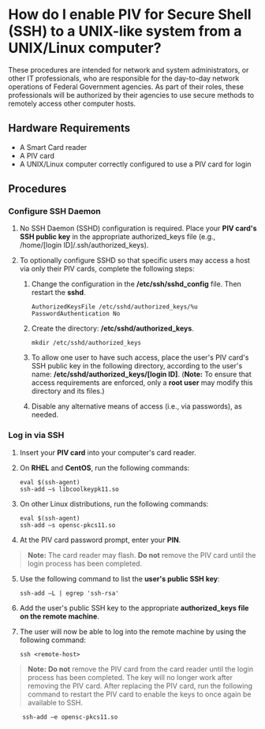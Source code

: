 # How do I enable PIV for Secure Shell (SSH) to a UNIX-like system from a UNIX/Linux computer?

These procedures are intended for network and system administrators, or other IT professionals, who are responsible for the day-to-day network operations of Federal Government agencies. As part of their roles, these professionals will be authorized by their agencies to use secure methods to remotely access other computer hosts.

## Hardware Requirements

  * A Smart Card reader
  * A PIV card
  * A UNIX/Linux computer correctly configured to use a PIV card for login

## Procedures

### Configure SSH Daemon

  1. No SSH Daemon (SSHD) configuration is required. Place your **PIV card's SSH public key** in the appropriate authorized_keys file (e.g., /home/[login ID]/.ssh/authorized_keys).

  2. To optionally configure SSHD so that specific users may access a host via only their PIV cards, complete the following steps:

     1. Change the configuration in the **/etc/ssh/sshd_config** file. Then restart the **sshd**.

        ```
		AuthorizedKeysFile /etc/sshd/authorized_keys/%u
		PasswordAuthentication No
        ```

     2. Create the directory: **/etc/sshd/authorized_keys**.

        ```
		mkdir /etc/sshd/authorized_keys
        ```

     3. To allow one user to have such access, place the user&#39;s PIV card's SSH public key in the following directory, according to the user's name: **/etc/sshd/authorized_keys/[login ID]**. (**Note:** To ensure that access requirements are enforced, only a **root user** may modify this directory and its files.)  

     4. Disable any alternative means of access (i.e., via passwords), as needed.


### Log in via SSH

  1. Insert your **PIV card** into your computer's card reader.
  2. On **RHEL** and **CentOS**, run the following commands:
  
        ```
		eval $(ssh-agent)
		ssh-add –s libcoolkeypk11.so
        ```

  3. On other Linux distributions, run the following commands:

        ```
		eval $(ssh-agent)
		ssh-add –s opensc-pkcs11.so
        ```

  4. At the PIV card password prompt, enter your **PIN**. 
  
  > **Note:**  The card reader may flash. **Do not** remove the PIV card until the login process has been completed.

  5. Use the following command to list the **user&#39;s public SSH key**:
  
        ```
		ssh-add –L | egrep 'ssh-rsa'
        ```

 6. Add the user's public SSH key to the appropriate **authorized_keys file on the remote machine**.
 7. The user will now be able to log into the remote machine by using the following command:
 
        
		ssh <remote-host>
        

  > **Note:**  **Do not** remove the PIV card from the card reader until the login process has been completed. The key will no longer work after removing the PIV card. After replacing the PIV card, run the following command to restart the PIV card to enable the keys to once again be available to SSH. 
  

		ssh-add –e opensc-pkcs11.so
